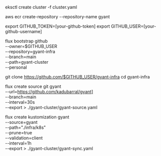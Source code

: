 eksctl create cluster -f cluster.yaml

aws ecr create-repository --repository-name gyant

export GITHUB_TOKEN=[your-github-token]
export GITHUB_USER=[your-github-username]

flux bootstrap github \
  --owner=$GITHUB_USER \
  --repository=gyant-infra \
  --branch=main \
  --path=gyant-cluster \
  --personal

git clone https://github.com/$GITHUB_USER/gyant-infra cd gyant-infra

flux create source git gyant \
  --url=https://github.com/kadubarral/gyant] \
  --branch=main \
  --interval=30s \
  --export > ./gyant-cluster/gyant-source.yaml

flux create kustomization gyant \
 --source=gyant \
 --path="./infra/k8s" \
 --prune=true \
 --validation=client \
 --interval=1h \
 --export > ./gyant-cluster/gyant-sync.yaml